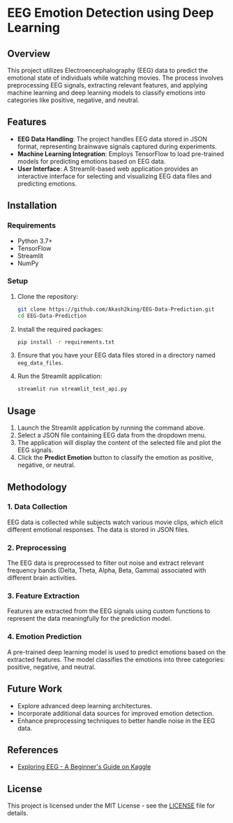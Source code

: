 

# EEG Emotion Detection using Deep Learning

## Overview

This project utilizes Electroencephalography (EEG) data to predict the emotional state of individuals while watching movies. The process involves preprocessing EEG signals, extracting relevant features, and applying machine learning and deep learning models to classify emotions into categories like positive, negative, and neutral.

## Features

- **EEG Data Handling**: The project handles EEG data stored in JSON format, representing brainwave signals captured during experiments.
- **Machine Learning Integration**: Employs TensorFlow to load pre-trained models for predicting emotions based on EEG data.
- **User Interface**: A Streamlit-based web application provides an interactive interface for selecting and visualizing EEG data files and predicting emotions.

## Installation

### Requirements

- Python 3.7+
- TensorFlow
- Streamlit
- NumPy

### Setup

1. Clone the repository:
   ```bash
   git clone https://github.com/Akash2king/EEG-Data-Prediction.git
   cd EEG-Data-Prediction
   ```

2. Install the required packages:
   ```bash
   pip install -r requirements.txt
   ```

3. Ensure that you have your EEG data files stored in a directory named `eeg_data_files`.

4. Run the Streamlit application:
   ```bash
   streamlit run streamlit_test_api.py
   ```

## Usage

1. Launch the Streamlit application by running the command above.
2. Select a JSON file containing EEG data from the dropdown menu.
3. The application will display the content of the selected file and plot the EEG signals.
4. Click the **Predict Emotion** button to classify the emotion as positive, negative, or neutral.

## Methodology

### 1. Data Collection
EEG data is collected while subjects watch various movie clips, which elicit different emotional responses. The data is stored in JSON files.

### 2. Preprocessing
The EEG data is preprocessed to filter out noise and extract relevant frequency bands (Delta, Theta, Alpha, Beta, Gamma) associated with different brain activities.

### 3. Feature Extraction
Features are extracted from the EEG signals using custom functions to represent the data meaningfully for the prediction model.

### 4. Emotion Prediction
A pre-trained deep learning model is used to predict emotions based on the extracted features. The model classifies the emotions into three categories: positive, negative, and neutral.

## Future Work

- Explore advanced deep learning architectures.
- Incorporate additional data sources for improved emotion detection.
- Enhance preprocessing techniques to better handle noise in the EEG data.

## References

- [Exploring EEG - A Beginner's Guide on Kaggle](https://www.kaggle.com/code/yorkyong/exploring-eeg-a-beginner-s-guide/notebook)

## License

This project is licensed under the MIT License - see the [LICENSE](LICENSE) file for details.

